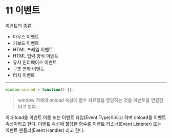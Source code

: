 # 11 이벤트

이벤트의 종류

- 마우스 이벤트
- 키보드 이벤트
- HTML 프레임 이벤트
- HTML 입력 양식 이벤트
- 유저 인터페이스 이벤트
- 구조 변화 이벤트
- 터치 이벤트

- - -

```javascript
window.onload = function() {};
```
> window 객체의 onload 속성에 함수 자료형을 할당하는 것을 이벤트를 연결한다고 한다.

이때 load를 이벤트 이름 또는 이벤트 타입(Event Type)이라고 하며 onload를 이벤트 속성이라고 한다.
이벤트 속성에 할당한 함수를 이벤트 리스너(Event Listener) 또는 이벤트 핸들러(Event Handler) 라고 한다.
